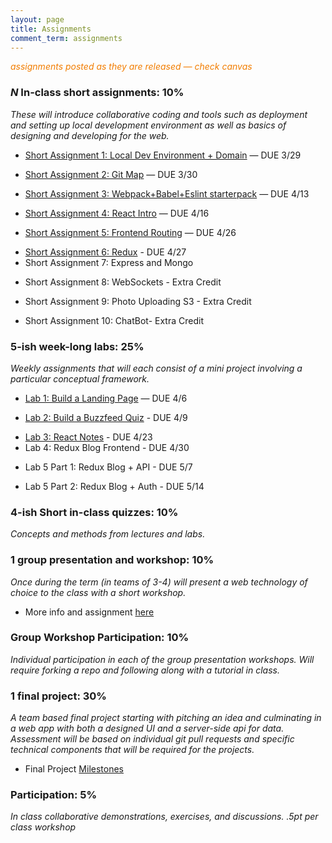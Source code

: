 ```yaml
---
layout: page
title: Assignments
comment_term: assignments
---
```


<span style="color: #F27D00">*assignments posted as they are released — check canvas*</span>


### *N* In-class short assignments: 10%
*These will introduce collaborative coding and tools such as deployment and setting up local development environment as well as basics of designing and developing for the web.*

<!-- * Short Assignment 1: Local Dev Environment + Domain — DUE 3/29 -->
* [Short Assignment 1: Local Dev Environment + Domain](sa/localdev) — DUE 3/29
<!-- * Short Assignment 2: Git Map -->
* [Short Assignment 2: Git Map](sa/git-map) — DUE 3/30
<!-- * Short Assignment 3: Webpack+Babel+Eslint starterpack -->
* [Short Assignment 3: Webpack+Babel+Eslint starterpack](sa/starterpack) — DUE 4/13
<!-- * Short Assignment 4: React Intro -->
* [Short Assignment 4: React Intro](sa/react-videos) — DUE 4/16
<!-- * Short Assignment 5: Frontend Routing -->
* [Short Assignment 5: Frontend Routing](sa/routing) — DUE 4/26
<!-- * Short Assignment 6: Redux -->
* [Short Assignment 6: Redux](sa/redux) - DUE 4/27
* Short Assignment 7: Express and Mongo
<!-- * [Short Assignment 7: Express and Mongo](sa/server-side) - DUE 5/10 -->
* Short Assignment 8: WebSockets - Extra Credit
<!-- * [Short Assignment 8: WebSockets](sa/websockets) - Extra Credit (5/16) -->
* Short Assignment 9: Photo Uploading S3 - Extra Credit
<!-- * [Short Assignment 9: Photo Uploading S3](sa/s3-upload) - Extra Credit -->
* Short Assignment 10: ChatBot- Extra Credit
<!-- * [Short Assignment 10: ChatBot](sa/slack-bot) - Extra Credit -->



### 5-ish week-long labs:  25%
*Weekly assignments that will each consist of a mini project involving a particular conceptual framework.*

<!-- * Lab 1: Build a Landing Page — DUE 4/10 -->
* [Lab 1: Build a Landing Page](lab/landing-page) — DUE 4/6
<!-- * Lab 2: Build a Buzzfeed Quiz - -->
* [Lab 2: Build a Buzzfeed Quiz](lab/quizzical) - DUE 4/9
<!-- * Lab 3: React Notes - DUE 4/23 -->
* [Lab 3: React Notes](lab/react-notes) - DUE 4/23
* Lab 4: Redux Blog Frontend - DUE 4/30
<!-- * [Lab 4: Redux Blog Frontend](lab/redux-blog) - DUE 4/30 -->
* Lab 5 Part 1: Redux Blog + API - DUE 5/7
<!-- * [Lab 5 Part 1: Redux Blog + API](lab/redux-blog+server) - DUE 5/7 -->
* Lab 5 Part 2: Redux Blog + Auth - DUE 5/14
<!-- * [Lab 5 Part 2: Redux Blog + Auth](lab/redux-blog+auth) - DUE 5/14 -->


### 4-ish Short in-class quizzes:  10%
*Concepts and methods from lectures and labs.*

### 1 group presentation and workshop: 10%
*Once during the term (in teams of 3-4) will present a web technology of choice to the class with a short workshop.*

* More info and assignment [here](../workshops)

### Group Workshop Participation: 10%
*Individual participation in each of the group presentation workshops. Will require forking a repo and following along with a tutorial in class.*

### 1 final project:  30%
*A team based final project starting with pitching an idea and culminating in a web app with both a designed UI and a server-side api for data.  Assessment will be based on individual git pull requests and specific technical components that will be required for the projects.*

* Final Project [Milestones](project)

### Participation:  5%
*In class collaborative demonstrations, exercises, and discussions. .5pt per class workshop*
